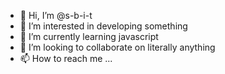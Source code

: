 - 👋 Hi, I’m @s-b-i-t
- 👀 I’m interested in developing something
- 🌱 I’m currently learning javascript
- 💞️ I’m looking to collaborate on literally anything
- 📫 How to reach me ...

<!---
s-b-i-t/s-b-i-t is a ✨ special ✨ repository because its `README.md` (this file) appears on your GitHub profile.
You can click the Preview link to take a look at your changes.
--->
